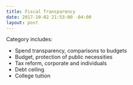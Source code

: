 ```yaml
---
title: Fiscal Transparency
date: 2017-10-02 21:53:00 -04:00
layout: post
---
```


Category includes:
* Spend transparency, comparisons to budgets
* Budget, protection of public necessities
* Tax reform, corporate and individuals
* Debt ceiling
* College tuition